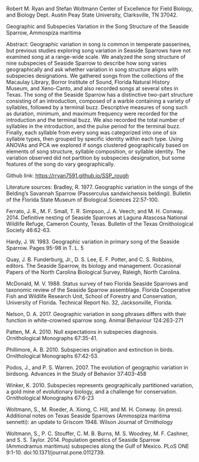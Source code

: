 Robert M. Ryan and Stefan Woltmann 
Center of Excellence for Field Biology, and Biology Dept. Austin Peay State University, Clarksville, TN 37042.

Geographic and Subspecies Variation in the Song Structure of the Seaside Sparrow, Ammospiza maritima

Abstract:
Geographic variation in song is common in temperate passerines, but previous studies exploring song variation in Seaside Sparrows have not examined song at a range-wide scale. We analyzed the song structure of nine subspecies of Seaside Sparrow to describe how song varies geographically and ask whether variation in song structure aligns with subspecies designations. We gathered songs from the collections of the Macaulay Library, Borror Institute of Sound, Florida Natural History Museum, and Xeno-Canto, and also recorded songs at several sites in Texas. The song of the Seaside Sparrow has a distinctive two-part structure consisting of an introduction, composed of a warble containing a variety of syllables, followed by a terminal buzz. Descriptive measures of song such as duration, minimum, and maximum frequency were recorded for the introduction and the terminal buzz. We also recorded the total number of syllables in the introduction, and the pulse period for the terminal buzz. Finally, each syllable from every song was categorized into one of six syllable types, then grouped by specific identity within each type. Using ANOVAs and PCA we explored if songs clustered geographically based on elements of song structure, syllable composition, or syllable identity. The variation observed did not partition by subspecies designation, but some features of the song do vary geographically. 

Github link:
https://rryan7591.github.io/SSP_rough

Literature sources:
Bradley, R. 1977. Geographic variation in the songs of the Belding’s Savannah Sparrow (Passerculus sandwichensis beldingi). Bulletin of the Florida State Museum of Biological Sciences 22:57-100.Ferrato, J. R., M. F. Small, T. R. Simpson, J. A. Veech, and M. H. Conway. 2014. Definitive nesting of Seaside Sparrows at Laguna Atascosa National Wildlife Refuge, Cameron County, Texas. Bulletin of the Texas Ornithological Society 46:62-63.Hardy, J. W. 1983. Geographic variation in primary song of the Seaside Sparrow. Pages 95-98 in T. L. 5Quay, J. B. Funderburg, Jr., D. S. Lee, E. F. Potter, and C. S. Robbins, editors. The Seaside Sparrow, its biology and management. Occasional Papers of the North Carolina Biological Survey, Raleigh, North Carolina.McDonald, M. V. 1988. Status survey of two Florida Seaside Sparrows and taxonomic review of the Seaside Sparrow assemblage. Florida Cooperative Fish and Wildlife Research Unit, School of Forestry and Conservation, University of Florida. Technical Report No. 32, Jacksonville, Florida.Nelson, D. A. 2017. Geographic variation in song phrases differs with their function in white-crowned sparrow song. Animal Behaviour 124:263-271Patten, M. A. 2010. Null expectations in subspecies diagnosis. Ornithological Monographs 67:35-41. 

Phillimore, A. B. 2010. Subspecies origination and extinction in birds. Ornithological Monographs 67:42-53.Podos, J., and P. S. Warren. 2007. The evolution of geographic variation in birdsong. Advances in the Study of Behavior 37:403-458Winker, K. 2010. Subspecies represents geographically partitioned variation, a gold mine of evolutionary biology, and a challenge for conservation. Ornithological Monographs 67:6-23Woltmann, S., M. Roeder, A. Xiong, C. Hill, and M. H. Conway. (in press). Additional notes on Texas Seaside Sparrows (Ammospiza maritima sennetti): an update to Griscom 1948. Wilson Journal of OrnithologyWoltmann, S., P. C. Stouffer, C. M. B. Burns, M. S. Woodrey, M. F. Cashner, and S. S. Taylor. 2014. Population genetics of Seaside Sparrow (Ammodramus maritimus) subspecies along the Gulf of Mexico. PLoS ONE 9:1-10. doi:10.1371/journal.pone.0112739.